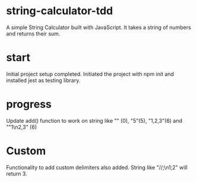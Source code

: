 # string-calculator-tdd
A simple String Calculator built with JavaScript. It takes a string of numbers and returns their sum.

# start
Initial project setup completed. Initiated the project with npm init and installed jest as testing library.

# progress
Update add() function to work on string like "" (0), "5"(5), "1,2,3"(6) and ""1\n2,3" (6)

# Custom
Functionality to add custom delimiters also added. String like "//;\n1;2" will return 3.
